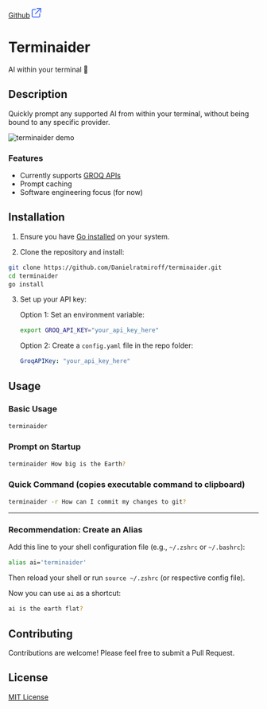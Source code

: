 [category]: <> (side projects)
[date]: <> (2024/07/20)
[title]: <> (Terminaider)
[color]: <> (green)

[Github](https://github.com/Danielratmiroff/terminaider) ![Github](https://raw.githubusercontent.com/Danielratmiroff/myblog/master/images/linkicon.svg)

# Terminaider

AI within your terminal 🤖

## Description

Quickly prompt any supported AI from within your terminal, without being bound to any specific provider.

![terminaider demo](https://github.com/user-attachments/assets/14906c21-fb8c-41a5-8c7c-947f4dcceb55)

### Features

- Currently supports [GROQ APIs](https://groq.com/)
- Prompt caching
- Software engineering focus (for now)

## Installation

1. Ensure you have [Go installed](https://go.dev/doc/install) on your system.

2. Clone the repository and install:

```bash
git clone https://github.com/Danielratmiroff/terminaider.git
cd terminaider
go install
```

3. Set up your API key:

   Option 1: Set an environment variable:
   ```bash
   export GROQ_API_KEY="your_api_key_here"
   ```

   Option 2: Create a `config.yaml` file in the repo folder:
   ```yaml
   GroqAPIKey: "your_api_key_here"
   ```

## Usage

### Basic Usage

```bash
terminaider
```

### Prompt on Startup

```bash
terminaider How big is the Earth?
```

### Quick Command (copies executable command to clipboard)

```bash
terminaider -r How can I commit my changes to git?
```

---

### Recommendation: Create an Alias

Add this line to your shell configuration file (e.g., `~/.zshrc` or `~/.bashrc`):

```bash
alias ai='terminaider'
```

Then reload your shell or run `source ~/.zshrc` (or respective config file).

Now you can use `ai` as a shortcut:

```bash
ai is the earth flat?
```

## Contributing

Contributions are welcome! Please feel free to submit a Pull Request.

## License

[MIT License](LICENSE)

